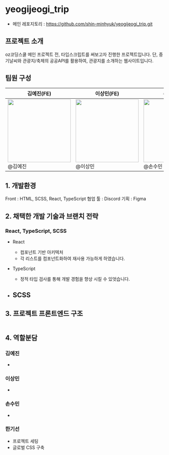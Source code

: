 # yeogijeogi_trip

- 메인 레포지토리 : https://github.com/shin-minhyuk/yeogijeogi_trip.git

## 프로젝트 소개

oz코딩스쿨 메인 프로젝트 전, 타입스크립트를 써보고자 진행한 프로젝트입니다.
단, 중기날씨와 관광지/축제의 공공API를 활용하여, 관광지를 소개하는 웹사이트입니다.

## 팀원 구성

| 김예진(FE)                             | 이상민(FE)                             | 손수민(FE)                             | 한기선(FE)                                                                                    |
| -------------------------------------- | -------------------------------------- | -------------------------------------- | --------------------------------------------------------------------------------------------- |
| <img src ="" width=200> <br /> @김예진 | <img src ="" width=200> <br /> @이상민 | <img src ="" width=200> <br /> @손수민 | <img src ="https://avatars.githubusercontent.com/u/176655935?v=4" width=200> <br /> @kiseon77 |

## 1. 개발환경

Front : HTML, SCSS, React, TypeScript
협업 툴 : Discord
기획 : Figma

## 2. 채택한 개발 기술과 브랜치 전략

### React, TypeScript, SCSS

- React

  - 컴포넌트 기반 아키텍처
  - 각 리스트를 컴포넌트화하여 재사용 가능하게 하였습니다.

- TypeScript

  - 정적 타입 검사를 통해 개발 경험을 향상 시킬 수 있엇습니다.

- ## SCSS

## 3. 프로젝트 프론트엔드 구조

```

```

## 4. 역할분담

### 김예진

-

### 이상민

-

### 손수민

-

### 한기선

- 프로젝트 세팅
- 글로벌 CSS 구축
